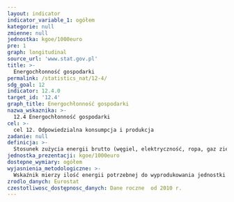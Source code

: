```yaml
---
layout: indicator
indicator_variable_1: ogółem
kategorie: null
zmienne: null
jednostka: kgoe/1000euro
pre: 1
graph: longitudinal
source_url: 'www.stat.gov.pl'
title: >-
  Energochłonność gospodarki
permalink: /statistics_nat/12-4/
sdg_goal: 12
indicator: 12.4.0
target_id: '12.4'
graph_title: Energochłonność gospodarki
nazwa_wskaznika: >-
  12.4 Energochłonność gospodarki
cel: >-
  cel 12. Odpowiedzialna konsumpcja i produkcja
zadanie: null
definicja: >-
  Stosunek zużycia energii brutto (węgiel, elektryczność, ropa, gaz ziemny i odnawialnych źródeł energii dostępnych do wykorzystania) do produktu krajowego brutto (PKB) w cenach stałych z roku bazowego (2010 r.).
jednostka_prezentacji: kgoe/1000euro
dostepne_wymiary: ogółem
wyjasnienia_metodologiczne: >-
  Wskaźnik mierzy ilość energii potrzebnej do wyprodukowania jednostki PKB i wyrażony jest w kilogramach oleju ekwiwalentnego na 1000 euro. Zmniejszenie energochłonności mówi o tym, że mniej energii potrzeba do wyprodukowania tej samej wielkości PKB i wiąże się ze wzrostem efektywności energetycznej. Wskaźnik ten nie oddaje rzeczywistej dysproporcji pomiędzy efektywnością energetyczną gospodarki Polski i UE ze względu na różnice siły nabywczej, które m.in. oznaczają, że poziomy cen towarów i usług rynkowych i nierynkowych w poszczególnych krajach są zróżnicowane (siła nabywcza euro w Polsce jest większa niż przeciętnie w UE). Różnice w energochłonności Polski i UE na poziomie fizycznym (np. zużycie energii na produkcję tony produktu) są znacznie mniejsze.Zużycie energii brutto obejmuje sumę ilości dostarczonych na rynek krajowy poszczególnych nośników energii (pozyskanie+ import- eksport), pomniejszonej o saldo zapasów krajowych.kgoe – kilogram oleju ekwiwalentnego (umownego) – stosowana w bilansach międzynarodowych jednostka miary energii. Oznacza ilość energii, jaka może zostać wyprodukowana ze spalenia jednego metrycznego kilograma ropy naftowej. Jedna tona oleju umownego równa jest 41,868 GJ lub 11,63 MWh.
zrodlo_danych: Eurostat
czestotliwosc_dostępnosc_danych: Dane roczne  od 2010 r.
---
```

